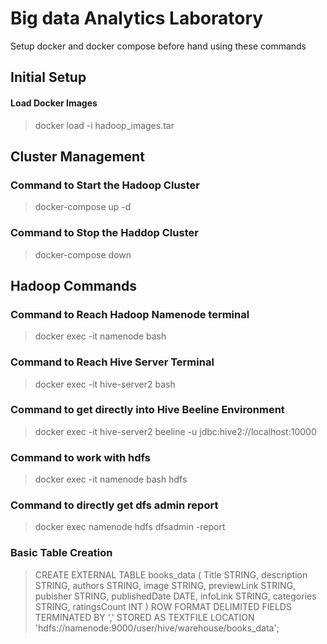 # Big data Analytics Laboratory

Setup docker and docker compose before hand using these commands

## Initial Setup

#### Load Docker Images

> docker load -i hadoop_images.tar


## Cluster Management 

### Command to Start the Hadoop Cluster

> docker-compose up -d

### Command to Stop the Haddop Cluster

> docker-compose down


## Hadoop Commands

### Command to Reach Hadoop Namenode terminal

> docker exec -it namenode bash

### Command to Reach Hive Server Terminal

> docker exec -it hive-server2 bash

### Command to get directly into Hive Beeline Environment

> docker exec -it hive-server2 beeline -u jdbc:hive2://localhost:10000

### Command to work with hdfs

> docker exec -it namenode bash
> hdfs <commands>

### Command to directly get dfs admin report

> docker exec namenode hdfs dfsadmin -report



### Basic Table Creation

> CREATE EXTERNAL TABLE books_data (
  Title STRING,
  description STRING,
  authors STRING,
  image STRING,
  previewLink STRING,
  pubisher STRING,
  publishedDate DATE,
  infoLink STRING,
  categories STRING,
  ratingsCount INT
)
ROW FORMAT DELIMITED
FIELDS TERMINATED BY ','
STORED AS TEXTFILE
LOCATION 'hdfs://namenode:9000/user/hive/warehouse/books_data';